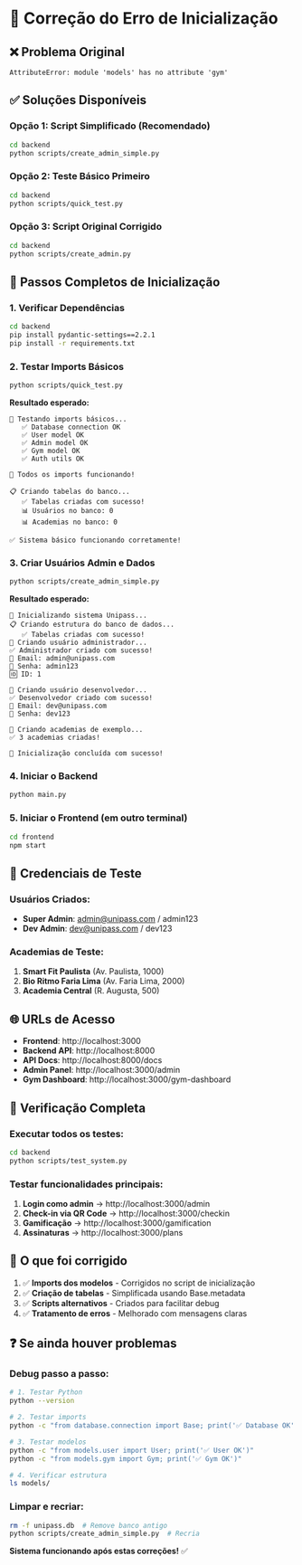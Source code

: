 # 🔧 Correção do Erro de Inicialização

## ❌ Problema Original
```
AttributeError: module 'models' has no attribute 'gym'
```

## ✅ Soluções Disponíveis

### Opção 1: Script Simplificado (Recomendado)
```bash
cd backend
python scripts/create_admin_simple.py
```

### Opção 2: Teste Básico Primeiro
```bash
cd backend
python scripts/quick_test.py
```

### Opção 3: Script Original Corrigido
```bash
cd backend
python scripts/create_admin.py
```

## 🚀 Passos Completos de Inicialização

### 1. Verificar Dependências
```bash
cd backend
pip install pydantic-settings==2.2.1
pip install -r requirements.txt
```

### 2. Testar Imports Básicos
```bash
python scripts/quick_test.py
```

**Resultado esperado:**
```
🧪 Testando imports básicos...
   ✅ Database connection OK
   ✅ User model OK
   ✅ Admin model OK
   ✅ Gym model OK
   ✅ Auth utils OK

🎉 Todos os imports funcionando!

📋 Criando tabelas do banco...
   ✅ Tabelas criadas com sucesso!
   📊 Usuários no banco: 0
   📊 Academias no banco: 0

✅ Sistema básico funcionando corretamente!
```

### 3. Criar Usuários Admin e Dados
```bash
python scripts/create_admin_simple.py
```

**Resultado esperado:**
```
🚀 Inicializando sistema Unipass...
📋 Criando estrutura do banco de dados...
   ✅ Tabelas criadas com sucesso!
👤 Criando usuário administrador...
✅ Administrador criado com sucesso!
📧 Email: admin@unipass.com
🔐 Senha: admin123
🆔 ID: 1

👤 Criando usuário desenvolvedor...
✅ Desenvolvedor criado com sucesso!
📧 Email: dev@unipass.com
🔐 Senha: dev123

🏢 Criando academias de exemplo...
✅ 3 academias criadas!

🎉 Inicialização concluída com sucesso!
```

### 4. Iniciar o Backend
```bash
python main.py
```

### 5. Iniciar o Frontend (em outro terminal)
```bash
cd frontend
npm start
```

## 🔑 Credenciais de Teste

### Usuários Criados:
- **Super Admin**: admin@unipass.com / admin123
- **Dev Admin**: dev@unipass.com / dev123

### Academias de Teste:
1. **Smart Fit Paulista** (Av. Paulista, 1000)
2. **Bio Ritmo Faria Lima** (Av. Faria Lima, 2000)
3. **Academia Central** (R. Augusta, 500)

## 🌐 URLs de Acesso

- **Frontend**: http://localhost:3000
- **Backend API**: http://localhost:8000
- **API Docs**: http://localhost:8000/docs
- **Admin Panel**: http://localhost:3000/admin
- **Gym Dashboard**: http://localhost:3000/gym-dashboard

## 🧪 Verificação Completa

### Executar todos os testes:
```bash
cd backend
python scripts/test_system.py
```

### Testar funcionalidades principais:
1. **Login como admin** → http://localhost:3000/admin
2. **Check-in via QR Code** → http://localhost:3000/checkin
3. **Gamificação** → http://localhost:3000/gamification
4. **Assinaturas** → http://localhost:3000/plans

## 🔧 O que foi corrigido

1. ✅ **Imports dos modelos** - Corrigidos no script de inicialização
2. ✅ **Criação de tabelas** - Simplificada usando Base.metadata
3. ✅ **Scripts alternativos** - Criados para facilitar debug
4. ✅ **Tratamento de erros** - Melhorado com mensagens claras

## ❓ Se ainda houver problemas

### Debug passo a passo:
```bash
# 1. Testar Python
python --version

# 2. Testar imports
python -c "from database.connection import Base; print('✅ Database OK')"

# 3. Testar modelos
python -c "from models.user import User; print('✅ User OK')"
python -c "from models.gym import Gym; print('✅ Gym OK')"

# 4. Verificar estrutura
ls models/
```

### Limpar e recriar:
```bash
rm -f unipass.db  # Remove banco antigo
python scripts/create_admin_simple.py  # Recria
```

**Sistema funcionando após estas correções!** ✅

